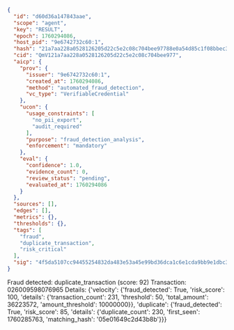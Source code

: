 ```json
{
  "id": "d60d36a147843aae",
  "scope": "agent",
  "key": "RESULT",
  "epoch": 1760294086,
  "host_pid": "9e6742732c60:1",
  "hash": "21a7aa228a0528126205d22c5e2c08c704bee97788e0a54d85c1f08bbec3e326",
  "cid": "QmV121a7aa228a0528126205d22c5e2c08c704bee977",
  "aicp": {
    "prov": {
      "issuer": "9e6742732c60:1",
      "created_at": 1760294086,
      "method": "automated_fraud_detection",
      "vc_type": "VerifiableCredential"
    },
    "ucon": {
      "usage_constraints": [
        "no_pii_export",
        "audit_required"
      ],
      "purpose": "fraud_detection_analysis",
      "enforcement": "mandatory"
    },
    "eval": {
      "confidence": 1.0,
      "evidence_count": 0,
      "review_status": "pending",
      "evaluated_at": 1760294086
    }
  },
  "sources": [],
  "edges": [],
  "metrics": {},
  "thresholds": {},
  "tags": [
    "fraud",
    "duplicate_transaction",
    "risk_critical"
  ],
  "sig": "4f5da5107cc94455254832da483e53a45e99bd36dca1c6e1cda9bb9e1dbc3dfd"
}
```

Fraud detected: duplicate_transaction (score: 92)
Transaction: 026009598076965
Details: {'velocity': {'fraud_detected': True, 'risk_score': 100, 'details': {'transaction_count': 231, 'threshold': 50, 'total_amount': 36223572, 'amount_threshold': 10000000}}, 'duplicate': {'fraud_detected': True, 'risk_score': 85, 'details': {'duplicate_count': 230, 'first_seen': 1760285763, 'matching_hash': '05e01649c2d43b8b'}}}